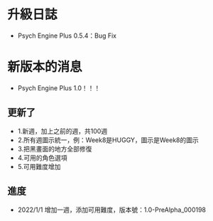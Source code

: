 # 升級日誌
* Psych Engine Plus 0.5.4：Bug Fix
# 新版本的消息
* Psych Engine Plus 1.0！！！
## 更新了
* 1.新週，加上之前的週，共100週
* 2.所有週圖示統一，例：Week8是HUGGY，圖示是Week8的圖示
* 3.把黑畫面的地方全部修復
* 4.可用的角色選項
* 5.可用難度增加
## 進度
* 2022/1/1 增加一週，添加可用難度，版本號：1.0-PreAlpha_000198
